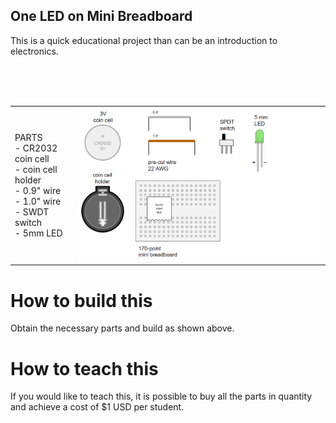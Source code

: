 ## One LED on Mini Breadboard

This is a quick educational project than can be an introduction to electronics.

<table style="border:none;">
  
<tr style="border:none;"><td width=20% valign=top">
PARTS<br>
- CR2032 coin cell <br>
- coin cell holder <br>
- 0.9" wire <br>
- 1.0" wire <br>
- SWDT switch <br>
- 5mm LED <br>
</td><td>
<img src="oneledbb_step1_parts.png">
<br>
</td></tr>

<tr style="border:none;><td width=20% valign=top>
STEP 1<br>Assemble parts on the mini breadboard
</td><td>
<img src="oneledbb_step2_build.png">
<br>
</td></tr>

<tr style="border:none;><td width=20% valign=top>
STEP 2<br>Complete the one LED circuit
</td><td>
<img src="oneledbb_step3_done.png">
<br>
</td></tr>

<tr style="border:none;><td width=20% valign=top>
STEP 3<br>Turn switch on to test
</td><td>
<img src="oneledbb_step4_test.png">
<br>
</td></tr>

</table>

# How to build this

Obtain the necessary parts and build as shown above.

# How to teach this 

If you would like to teach this, it is possible to buy all the parts in quantity and achieve a cost of $1 USD per student. 
